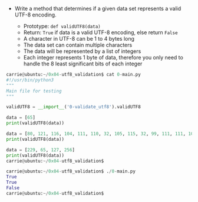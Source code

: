 * Write a method that determines if a given data set represents a valid UTF-8 encoding.

    * Prototype: `def validUTF8(data)`
    * Return: `True` if data is a valid UTF-8 encoding, else return `False`
    * A character in UTF-8 can be 1 to 4 bytes long
    * The data set can contain multiple characters
    * The data will be represented by a list of integers
    * Each integer represents 1 byte of data, therefore you only need to handle the 8 least significant bits of each integer

``````python
carrie@ubuntu:~/0x04-utf8_validation$ cat 0-main.py
#!/usr/bin/python3
"""
Main file for testing
"""

validUTF8 = __import__('0-validate_utf8').validUTF8

data = [65]
print(validUTF8(data))

data = [80, 121, 116, 104, 111, 110, 32, 105, 115, 32, 99, 111, 111, 108, 33]
print(validUTF8(data))

data = [229, 65, 127, 256]
print(validUTF8(data))
carrie@ubuntu:~/0x04-utf8_validation$
``````
``````python
carrie@ubuntu:~/0x04-utf8_validation$ ./0-main.py
True
True
False
carrie@ubuntu:~/0x04-utf8_validation$
``````